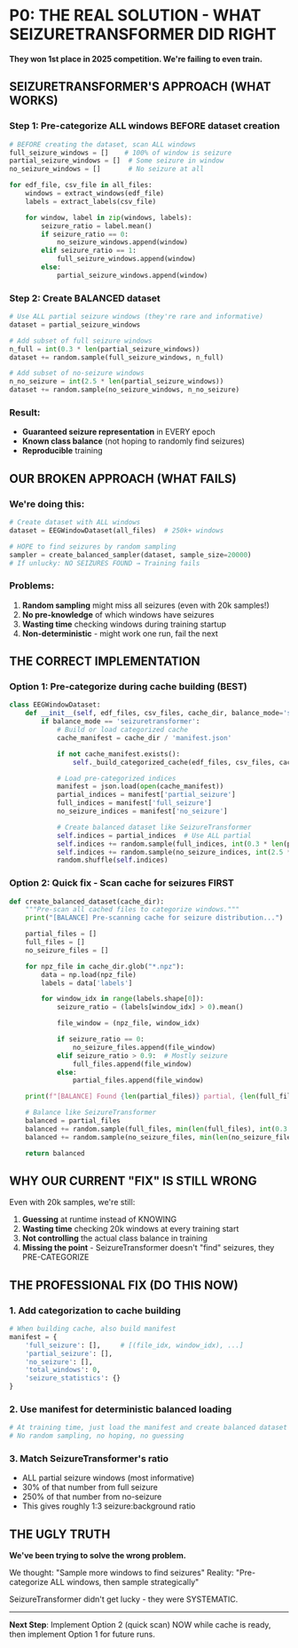 # P0: THE REAL SOLUTION - WHAT SEIZURETRANSFORMER DID RIGHT

**They won 1st place in 2025 competition. We're failing to even train.**

## SEIZURETRANSFORMER'S APPROACH (WHAT WORKS)

### Step 1: Pre-categorize ALL windows BEFORE dataset creation
```python
# BEFORE creating the dataset, scan ALL windows
full_seizure_windows = []    # 100% of window is seizure
partial_seizure_windows = []  # Some seizure in window
no_seizure_windows = []       # No seizure at all

for edf_file, csv_file in all_files:
    windows = extract_windows(edf_file)
    labels = extract_labels(csv_file)

    for window, label in zip(windows, labels):
        seizure_ratio = label.mean()
        if seizure_ratio == 0:
            no_seizure_windows.append(window)
        elif seizure_ratio == 1:
            full_seizure_windows.append(window)
        else:
            partial_seizure_windows.append(window)
```

### Step 2: Create BALANCED dataset
```python
# Use ALL partial seizure windows (they're rare and informative)
dataset = partial_seizure_windows

# Add subset of full seizure windows
n_full = int(0.3 * len(partial_seizure_windows))
dataset += random.sample(full_seizure_windows, n_full)

# Add subset of no-seizure windows
n_no_seizure = int(2.5 * len(partial_seizure_windows))
dataset += random.sample(no_seizure_windows, n_no_seizure)
```

### Result:
- **Guaranteed seizure representation** in EVERY epoch
- **Known class balance** (not hoping to randomly find seizures)
- **Reproducible** training

## OUR BROKEN APPROACH (WHAT FAILS)

### We're doing this:
```python
# Create dataset with ALL windows
dataset = EEGWindowDataset(all_files)  # 250k+ windows

# HOPE to find seizures by random sampling
sampler = create_balanced_sampler(dataset, sample_size=20000)
# If unlucky: NO SEIZURES FOUND → Training fails
```

### Problems:
1. **Random sampling** might miss all seizures (even with 20k samples!)
2. **No pre-knowledge** of which windows have seizures
3. **Wasting time** checking windows during training startup
4. **Non-deterministic** - might work one run, fail the next

## THE CORRECT IMPLEMENTATION

### Option 1: Pre-categorize during cache building (BEST)
```python
class EEGWindowDataset:
    def __init__(self, edf_files, csv_files, cache_dir, balance_mode='seizuretransformer'):
        if balance_mode == 'seizuretransformer':
            # Build or load categorized cache
            cache_manifest = cache_dir / 'manifest.json'

            if not cache_manifest.exists():
                self._build_categorized_cache(edf_files, csv_files, cache_dir)

            # Load pre-categorized indices
            manifest = json.load(open(cache_manifest))
            partial_indices = manifest['partial_seizure']
            full_indices = manifest['full_seizure']
            no_seizure_indices = manifest['no_seizure']

            # Create balanced dataset like SeizureTransformer
            self.indices = partial_indices  # Use ALL partial
            self.indices += random.sample(full_indices, int(0.3 * len(partial_indices)))
            self.indices += random.sample(no_seizure_indices, int(2.5 * len(partial_indices)))
            random.shuffle(self.indices)
```

### Option 2: Quick fix - Scan cache for seizures FIRST
```python
def create_balanced_dataset(cache_dir):
    """Pre-scan all cached files to categorize windows."""
    print("[BALANCE] Pre-scanning cache for seizure distribution...")

    partial_files = []
    full_files = []
    no_seizure_files = []

    for npz_file in cache_dir.glob("*.npz"):
        data = np.load(npz_file)
        labels = data['labels']

        for window_idx in range(labels.shape[0]):
            seizure_ratio = (labels[window_idx] > 0).mean()

            file_window = (npz_file, window_idx)

            if seizure_ratio == 0:
                no_seizure_files.append(file_window)
            elif seizure_ratio > 0.9:  # Mostly seizure
                full_files.append(file_window)
            else:
                partial_files.append(file_window)

    print(f"[BALANCE] Found {len(partial_files)} partial, {len(full_files)} full, {len(no_seizure_files)} no-seizure")

    # Balance like SeizureTransformer
    balanced = partial_files
    balanced += random.sample(full_files, min(len(full_files), int(0.3 * len(partial_files))))
    balanced += random.sample(no_seizure_files, min(len(no_seizure_files), int(2.5 * len(partial_files))))

    return balanced
```

## WHY OUR CURRENT "FIX" IS STILL WRONG

Even with 20k samples, we're still:
1. **Guessing** at runtime instead of KNOWING
2. **Wasting time** checking 20k windows at every training start
3. **Not controlling** the actual class balance in training
4. **Missing the point** - SeizureTransformer doesn't "find" seizures, they PRE-CATEGORIZE

## THE PROFESSIONAL FIX (DO THIS NOW)

### 1. Add categorization to cache building
```python
# When building cache, also build manifest
manifest = {
    'full_seizure': [],     # [(file_idx, window_idx), ...]
    'partial_seizure': [],
    'no_seizure': [],
    'total_windows': 0,
    'seizure_statistics': {}
}
```

### 2. Use manifest for deterministic balanced loading
```python
# At training time, just load the manifest and create balanced dataset
# No random sampling, no hoping, no guessing
```

### 3. Match SeizureTransformer's ratio
- ALL partial seizure windows (most informative)
- 30% of that number from full seizure
- 250% of that number from no-seizure
- This gives roughly 1:3 seizure:background ratio

## THE UGLY TRUTH

**We've been trying to solve the wrong problem.**

We thought: "Sample more windows to find seizures"
Reality: "Pre-categorize ALL windows, then sample strategically"

SeizureTransformer didn't get lucky - they were SYSTEMATIC.

---

**Next Step**: Implement Option 2 (quick scan) NOW while cache is ready, then implement Option 1 for future runs.